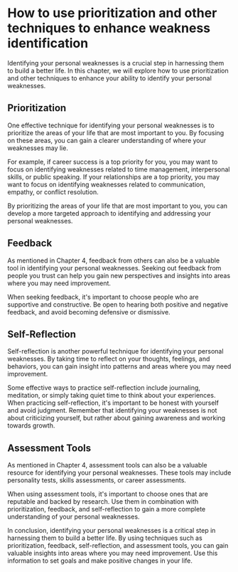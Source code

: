 How to use prioritization and other techniques to enhance weakness identification
==================================================================================================================================

Identifying your personal weaknesses is a crucial step in harnessing them to build a better life. In this chapter, we will explore how to use prioritization and other techniques to enhance your ability to identify your personal weaknesses.

Prioritization
--------------

One effective technique for identifying your personal weaknesses is to prioritize the areas of your life that are most important to you. By focusing on these areas, you can gain a clearer understanding of where your weaknesses may lie.

For example, if career success is a top priority for you, you may want to focus on identifying weaknesses related to time management, interpersonal skills, or public speaking. If your relationships are a top priority, you may want to focus on identifying weaknesses related to communication, empathy, or conflict resolution.

By prioritizing the areas of your life that are most important to you, you can develop a more targeted approach to identifying and addressing your personal weaknesses.

Feedback
--------

As mentioned in Chapter 4, feedback from others can also be a valuable tool in identifying your personal weaknesses. Seeking out feedback from people you trust can help you gain new perspectives and insights into areas where you may need improvement.

When seeking feedback, it's important to choose people who are supportive and constructive. Be open to hearing both positive and negative feedback, and avoid becoming defensive or dismissive.

Self-Reflection
---------------

Self-reflection is another powerful technique for identifying your personal weaknesses. By taking time to reflect on your thoughts, feelings, and behaviors, you can gain insight into patterns and areas where you may need improvement.

Some effective ways to practice self-reflection include journaling, meditation, or simply taking quiet time to think about your experiences. When practicing self-reflection, it's important to be honest with yourself and avoid judgment. Remember that identifying your weaknesses is not about criticizing yourself, but rather about gaining awareness and working towards growth.

Assessment Tools
----------------

As mentioned in Chapter 4, assessment tools can also be a valuable resource for identifying your personal weaknesses. These tools may include personality tests, skills assessments, or career assessments.

When using assessment tools, it's important to choose ones that are reputable and backed by research. Use them in combination with prioritization, feedback, and self-reflection to gain a more complete understanding of your personal weaknesses.

In conclusion, identifying your personal weaknesses is a critical step in harnessing them to build a better life. By using techniques such as prioritization, feedback, self-reflection, and assessment tools, you can gain valuable insights into areas where you may need improvement. Use this information to set goals and make positive changes in your life.
